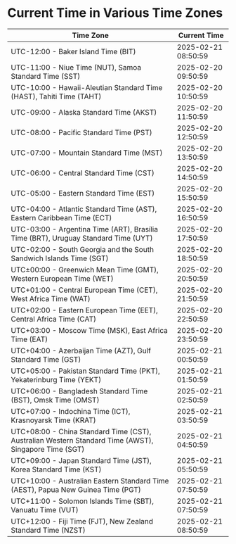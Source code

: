 # Current Time in Various Time Zones

| Time Zone | Current Time |
|-----------|--------------|
| UTC-12:00 - Baker Island Time (BIT) | 2025-02-21 08:50:59 |
| UTC-11:00 - Niue Time (NUT), Samoa Standard Time (SST) | 2025-02-20 09:50:59 |
| UTC-10:00 - Hawaii-Aleutian Standard Time (HAST), Tahiti Time (TAHT) | 2025-02-20 10:50:59 |
| UTC-09:00 - Alaska Standard Time (AKST) | 2025-02-20 11:50:59 |
| UTC-08:00 - Pacific Standard Time (PST) | 2025-02-20 12:50:59 |
| UTC-07:00 - Mountain Standard Time (MST) | 2025-02-20 13:50:59 |
| UTC-06:00 - Central Standard Time (CST) | 2025-02-20 14:50:59 |
| UTC-05:00 - Eastern Standard Time (EST) | 2025-02-20 15:50:59 |
| UTC-04:00 - Atlantic Standard Time (AST), Eastern Caribbean Time (ECT) | 2025-02-20 16:50:59 |
| UTC-03:00 - Argentina Time (ART), Brasília Time (BRT), Uruguay Standard Time (UYT) | 2025-02-20 17:50:59 |
| UTC-02:00 - South Georgia and the South Sandwich Islands Time (SGT) | 2025-02-20 18:50:59 |
| UTC±00:00 - Greenwich Mean Time (GMT), Western European Time (WET) | 2025-02-20 20:50:59 |
| UTC+01:00 - Central European Time (CET), West Africa Time (WAT) | 2025-02-20 21:50:59 |
| UTC+02:00 - Eastern European Time (EET), Central Africa Time (CAT) | 2025-02-20 22:50:59 |
| UTC+03:00 - Moscow Time (MSK), East Africa Time (EAT) | 2025-02-20 23:50:59 |
| UTC+04:00 - Azerbaijan Time (AZT), Gulf Standard Time (GST) | 2025-02-21 00:50:59 |
| UTC+05:00 - Pakistan Standard Time (PKT), Yekaterinburg Time (YEKT) | 2025-02-21 01:50:59 |
| UTC+06:00 - Bangladesh Standard Time (BST), Omsk Time (OMST) | 2025-02-21 02:50:59 |
| UTC+07:00 - Indochina Time (ICT), Krasnoyarsk Time (KRAT) | 2025-02-21 03:50:59 |
| UTC+08:00 - China Standard Time (CST), Australian Western Standard Time (AWST), Singapore Time (SGT) | 2025-02-21 04:50:59 |
| UTC+09:00 - Japan Standard Time (JST), Korea Standard Time (KST) | 2025-02-21 05:50:59 |
| UTC+10:00 - Australian Eastern Standard Time (AEST), Papua New Guinea Time (PGT) | 2025-02-21 07:50:59 |
| UTC+11:00 - Solomon Islands Time (SBT), Vanuatu Time (VUT) | 2025-02-21 07:50:59 |
| UTC+12:00 - Fiji Time (FJT), New Zealand Standard Time (NZST) | 2025-02-21 08:50:59 |
